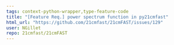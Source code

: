 ```yaml
---
tags: context-python-wrapper,type-feature-code
title: "[Feature Req.] power spectrum function in py21cmfast"
html_url: "https://github.com/21cmfast/21cmFAST/issues/129"
user: NGillet
repo: 21cmfast/21cmFAST
---
```



